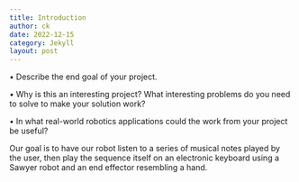 ```yaml
---
title: Introduction
author: ck
date: 2022-12-15
category: Jekyll
layout: post
---
```


• Describe the end goal of your project.

• Why is this an interesting project? What interesting problems do you need to solve to make your
solution work?

• In what real-world robotics applications could the work from your project be useful?

Our goal is to have our robot listen to a series of musical notes played by the user, then play the sequence itself on an electronic keyboard using a Sawyer robot and an end effector resembling a hand.
